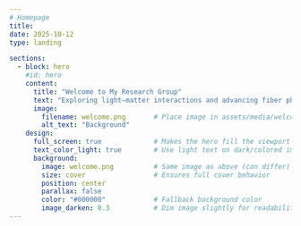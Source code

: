 ```yaml
---
# Homepage
title: 
date: 2025-10-12
type: landing

sections:
  - block: hero
    #id: hero
    content:
      title: "Welcome to My Research Group"
      text: "Exploring light–matter interactions and advancing fiber photonics."
      image:
        filename: welcome.png       # Place image in assets/media/welcome.png
        alt_text: "Background"
    design:
      full_screen: true             # Makes the hero fill the viewport height (100vh)
      text_color_light: true        # Use light text on dark/colored images
      background:
        image: welcome.png          # Same image as above (can differ)
        size: cover                 # Ensures full cover behavior
        position: center
        parallax: false
        color: "#000000"            # Fallback background color
        image_darken: 0.3           # Dim image slightly for readability
---
```

